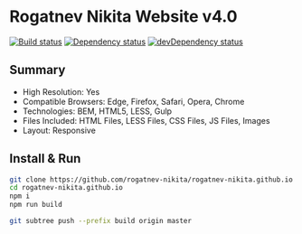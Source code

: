 # Rogatnev Nikita Website v4.0

[![Build status][travis-image]][travis-url] [![Dependency status][dependency-image]][dependency-url] [![devDependency status][dev-dependency-image]][dev-dependency-url]

## Summary
* High Resolution: Yes
* Compatible Browsers: Edge, Firefox, Safari, Opera, Chrome
* Technologies: BEM, HTML5, LESS, Gulp
* Files Included: HTML Files, LESS Files, CSS Files, JS Files, Images
* Layout: Responsive

## Install & Run
```bash
git clone https://github.com/rogatnev-nikita/rogatnev-nikita.github.io
cd rogatnev-nikita.github.io
npm i
npm run build

git subtree push --prefix build origin master
```
[travis-image]: https://travis-ci.org/rogatnev-nikita/rogatnev-nikita.github.io.svg?branch=master
[travis-url]: https://travis-ci.org/rogatnev-nikita/rogatnev-nikita.github.io

[dependency-image]: https://david-dm.org/rogatnev-nikita/rogatnev-nikita.github.io.svg?style=flat-square
[dependency-url]: https://david-dm.org/rogatnev-nikita/rogatnev-nikita.github.io

[dev-dependency-image]: https://david-dm.org/rogatnev-nikita/rogatnev-nikita.github.io/dev-status.svg?style=flat-square
[dev-dependency-url]: https://david-dm.org/rogatnev-nikita/rogatnev-nikita.github.io#info=devDependencies
